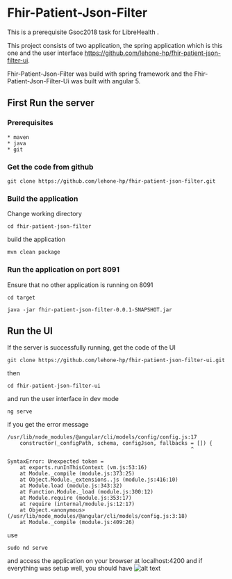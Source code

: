 # Fhir-Patient-Json-Filter
This is a prerequisite Gsoc2018 task for LibreHealth .

This project consists of two application, the spring application which is this one and the user interface https://github.com/lehone-hp/fhir-patient-json-filter-ui. 

Fhir-Patient-Json-Filter was build with spring framework and the Fhir-Patient-Json-Filter-Ui was built with angular 5.

## First Run the server

### Prerequisites
    * maven
    * java
    * git
    
### Get the code from github

    git clone https://github.com/lehone-hp/fhir-patient-json-filter.git

### Build the application
Change working directory

    cd fhir-patient-json-filter
    
build the application

    mvn clean package
    
### Run the application on port 8091
Ensure that no other application is running on 8091

    cd target
    
    java -jar fhir-patient-json-filter-0.0.1-SNAPSHOT.jar
    
## Run the UI
If the server is successfully running, get the code of the UI 

    git clone https://github.com/lehone-hp/fhir-patient-json-filter-ui.git 
    
then 

    cd fhir-patient-json-filter-ui
    
and run the user interface in dev mode
    
    ng serve
    
if you get the error message 

    /usr/lib/node_modules/@angular/cli/models/config/config.js:17
        constructor(_configPath, schema, configJson, fallbacks = []) {
                                                               ^
    
    SyntaxError: Unexpected token =
        at exports.runInThisContext (vm.js:53:16)
        at Module._compile (module.js:373:25)
        at Object.Module._extensions..js (module.js:416:10)
        at Module.load (module.js:343:32)
        at Function.Module._load (module.js:300:12)
        at Module.require (module.js:353:17)
        at require (internal/module.js:12:17)
        at Object.<anonymous> (/usr/lib/node_modules/@angular/cli/models/config.js:3:18)
        at Module._compile (module.js:409:26)

use 
    
    sudo nd serve
    
and access the application on your browser at localhost:4200 and if everything was setup well, you should have
![alt text](https://user-images.githubusercontent.com/23194068/37020721-1d42ddf4-211d-11e8-85df-41c1e32b19f1.png)

